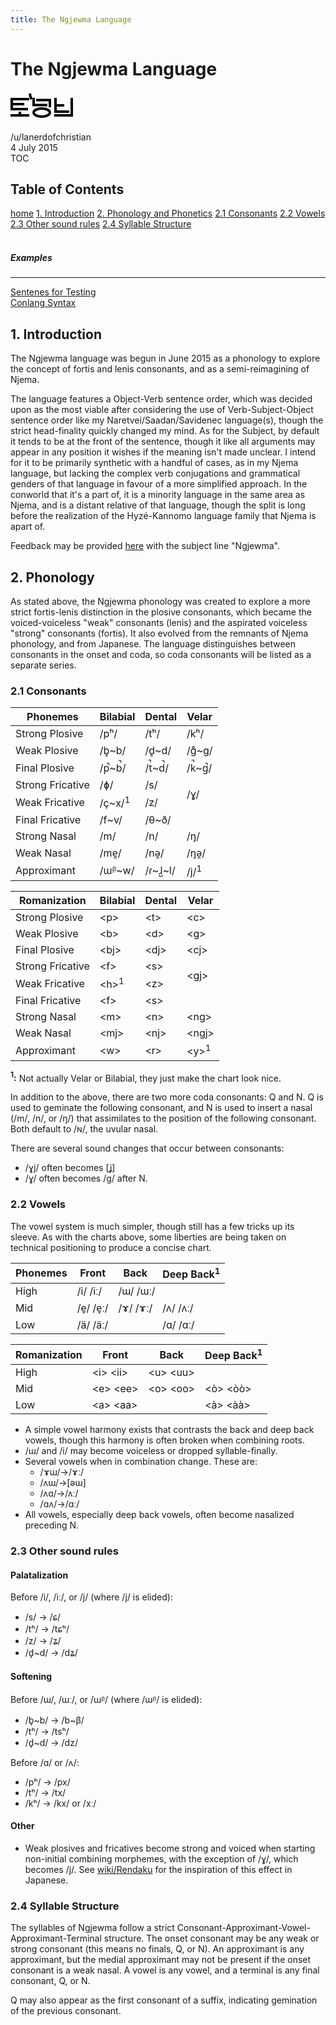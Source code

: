 ```yaml
---
title: The Ngjewma Language
---
```


# <a name="top">The Ngjewma Language</a>
<img class="center" src='data:image/svg+xml,<svg width="100" height="50" xmlns="http://www.w3.org/2000/svg" xmlns:xlink="http://www.w3.org/1999/xlink" xmlns:ev="http://www.w3.org/2001/xml-events"  fill="none" stroke="black" stroke-width="4"><path d="M30 12H2V28H28M0 20H22M0 38H30M15 40V32M31 3Q32 10,34 12"/><path transform="translate(35)" d="M2,33.5a13,6.5 0 1,0 26,0a13,6.5 0 1,0 -26,0M2 10V21.5H24M6 13.5H28V25"/><path transform="translate(70)" d="M2 10V32H24M0 22H16M0 38H28V10"/></svg>'></img>
<div class="author">/u/lanerdofchristian<br/>4 July 2015</div>

<div id="nav"><div>
  <span id="tocm">TOC</span>
  <h2 id="toc">Table of Contents</h2>
  <a href="/">home</a>
  <a href="#1">1. Introduction</a>
  <a href="#2">2. Phonology and Phonetics</a>
  <span>
    <a href="#2.1">2.1 Consonants</a>
    <a href="#2.2">2.2 Vowels</a>
    <a href="#2.3">2.3 Other sound rules</a>
    <a href="#2.4">2.4 Syllable Structure</a>
  </span>
  <br/><br/>
  <h5>Examples</h5>
  <hr/>
  <a href="examples/stcs.html">Sentenes for Testing<br/>Conlang Syntax</a>
</div></div>

## <a name="1">1</a>. Introduction
The Ngjewma language was begun in June 2015 as a phonology to explore the concept of fortis and lenis consonants, and as a semi-reimagining of Njema.

The language features a Object-Verb sentence order, which was decided upon as the most viable after considering the use of Verb-Subject-Object sentence order like my Naretvei/Saadan/Savidenec language(s), though the strict head-finality quickly changed my mind. As for the Subject, by default it tends to be at the front of the sentence, though it like all arguments may appear in any position it wishes if the meaning isn't made unclear. I intend for it to be primarily synthetic with a handful of cases, as in my Njema language, but lacking the complex verb conjugations and grammatical genders of that language in favour of a more simplified approach. In the conworld that it's a part of, it is a minority language in the same area as Njema, and is a distant relative of that language, though the split is long before the realization of the Hyzé-Kannomo language family that Njema is apart of.

Feedback may be provided [here](https://www.reddit.com/message/compose/?to=lanerdofchristian) with the subject line "Ngjewma".

## <a name="2">2</a>. Phonology
As stated above, the Ngjewma phonology was created to explore a more strict fortis-lenis distinction in the plosive consonants, which became the voiced-voiceless "weak" consonants (lenis) and the aspirated voiceless "strong" consonants (fortis). It also evolved from the remnants of Njema phonology, and from Japanese. The language distinguishes between consonants in the onset and coda, so coda consonants will be listed as a separate series.

### <a name="2.1">2.1</a> Consonants
<table class="tb-pair tb-center tr-headers alternate-rows">
  <thead>
    <tr><th>Phonemes</th>
      <th>Bilabial</th>
      <th>Dental</th>
      <th>Velar</th></tr></thead>
    <tr><td>Strong Plosive</td>
      <td>/pʰ/</td>
      <td>/tʰ/</td>
      <td>/kʰ/</td></tr>
    <tr><td>Weak Plosive</td>
      <td>/b̥~b/</td>
      <td>/d̥~d/</td>
      <td>/g̊~g/</td></tr>
    <tr><td>Final Plosive</td>
      <td>/p̚~b̚/</td>
      <td>/t̚~d̚/</td>
      <td>/k̚~g̚/</td></tr>
    <tr><td>Strong Fricative</td>
      <td>/ɸ/</td>
      <td>/s/</td>
      <td rowspan="2">/ɣ/</td></tr>
    <tr><td>Weak Fricative</td>
      <td>/ç~x/<sup>1</sup></td>
      <td>/z/</td></tr>
    <tr><td>Final Fricative</td>
      <td>/f~v/</td>
      <td>/θ~ð/</td></tr>
    <tr><td>Strong Nasal</td>
      <td>/m/</td>
      <td>/n/</td>
      <td>/ŋ/</td></tr>
    <tr><td>Weak Nasal</td>
      <td>/me̯/</td>
      <td>/nə̯/</td>
      <td>/ŋə̯/</td></tr>
    <tr><td>Approximant</td>
      <td>/ɯᵝ~w/</td>
      <td>/ɾ~ɺ̺~l/</td>
      <td>/j/<sup>1</sup></td></tr></table>
<table class="tb-pair tb-center tr-headers alternate-rows">
  <thead>
    <tr><th>Romanization</th>
      <th>Bilabial</th>
      <th>Dental</th>
      <th>Velar</th></tr></thead>
    <tr><td>Strong Plosive</td>
      <td>&lt;p&gt;</td>
      <td>&lt;t&gt;</td>
      <td>&lt;c&gt;</td></tr>
    <tr><td>Weak Plosive</td>
      <td>&lt;b&gt;</td>
      <td>&lt;d&gt;</td>
      <td>&lt;g&gt;</td></tr>
    <tr><td>Final Plosive</td>
      <td>&lt;bj&gt;</td>
      <td>&lt;dj&gt;</td>
      <td>&lt;cj&gt;</td></tr>
    <tr><td>Strong Fricative</td>
      <td>&lt;f&gt;</td>
      <td>&lt;s&gt;</td>
      <td rowspan="2">&lt;gj&gt;</td></tr>
    <tr><td>Weak Fricative</td>
      <td>&lt;h&gt;<sup>1</sup></td>
      <td>&lt;z&gt;</td></tr>
    <tr><td>Final Fricative</td>
      <td>&lt;f&gt;</td>
      <td>&lt;s&gt;</td></tr>
    <tr><td>Strong Nasal</td>
      <td>&lt;m&gt;</td>
      <td>&lt;n&gt;</td>
      <td>&lt;ng&gt;</td></tr>
    <tr><td>Weak Nasal</td>
      <td>&lt;mj&gt;</td>
      <td>&lt;nj&gt;</td>
      <td>&lt;ngj&gt;</td></tr>
    <tr><td>Approximant</td>
      <td>&lt;w&gt;</td>
      <td>&lt;r&gt;</td>
      <td>&lt;y&gt;<sup>1</sup></td></tr></table>

<b><sup>1</sup>:</b> Not actually Velar or Bilabial, they just make the chart look nice.

In addition to the above, there are two more coda consonants: Q and N. Q is used to geminate the following consonant, and N is used to insert a nasal (/m/, /n/, or /ŋ/) that assimilates to the position of the following consonant. Both default to /ɴ/, the uvular nasal.

There are several sound changes that occur between consonants:

 - /ɣj/ often becomes [ʝ]
 - /ɣ/ often becomes /g/ after N.

### <a name="2.2">2.2</a> Vowels

The vowel system is much simpler, though still has a few tricks up its sleeve. As with the charts above, some liberties are being taken on technical positioning to produce a concise chart. 

<table class="tb-pair tb-center tr-headers">
  <thead><tr><th>Phonemes</th>
    <th>Front</th>
    <th>Back</th>
    <th>Deep Back<sup>1</sup></th></tr></thead>
  <tr><td>High</td>
    <td>/i/ /iː/</td>
    <td colspan="2">/ɯ/ /ɯː/</td></tr>
  <tr><td>Mid</td>
    <td>/e̞/ /e̞ː/</td>
    <td>/ɤ/ /ɤː/</td>
    <td>/ʌ/ /ʌː/</td></tr>
  <tr><td>Low</td>
    <td colspan="2">/ä/ /äː/</td>
    <td>/ɑ/ /ɑː/</td></tr></table>
<table class="tb-pair tb-center tr-headers">
  <thead><tr><th>Romanization</th>
    <th>Front</th>
    <th>Back</th>
    <th>Deep Back<sup>1</sup></th></tr></thead>
  <tr><td>High</td>
    <td>&lt;i&gt; &lt;ii&gt;</td>
    <td colspan="2">&lt;u&gt; &lt;uu&gt;</td></tr>
  <tr><td>Mid</td>
    <td>&lt;e&gt; &lt;ee&gt;</td>
    <td>&lt;o&gt; &lt;oo&gt;</td>
    <td>&lt;ò&gt; &lt;òò&gt;</td></tr>
  <tr><td>Low</td>
    <td colspan="2">&lt;a&gt; &lt;aa&gt;</td>
    <td>&lt;à&gt; &lt;àà&gt;</td></tr></table>

 - A simple vowel harmony exists that contrasts the back and deep back vowels, though this harmony is often broken when combining roots.
 - /ɯ/ and /i/ may become voiceless or dropped syllable-finally.
 - Several vowels when in combination change. These are:
   - /ɤɯ/→/ɤː/
   - /ʌɯ/→[əɯ]
   - /ʌɑ/→/ʌː/
   - /ɑʌ/→/ɑː/
 - All vowels, especially deep back vowels, often become nasalized preceding N.

### <a name="2.3">2.3</a> Other sound rules

#### Palatalization
Before /i/, /iː/, or /j/ (where /j/ is elided):

 - /s/ → /ɕ/
 - /tʰ/ → /tɕʰ/
 - /z/ → /ʑ/
 - /d̥~d/ → /dʑ/

#### Softening
Before /ɯ/, /ɯː/, or /ɯᵝ/ (where /ɯᵝ/ is elided):

 - /b̥~b/ → /b~β/
 - /tʰ/ → /tsʰ/
 - /d̥~d/ → /dz/

Before /ɑ/ or /ʌ/:

 - /pʰ/ → /px/
 - /tʰ/ → /tx/
 - /kʰ/ → /kx/ or /xː/

#### Other

 - Weak plosives and fricatives become strong and voiced when starting non-initial combining morphemes, with the exception of /ɣ/, which becomes /j/. See [wiki/Rendaku](https://en.wikipedia.org/wiki/Rendaku) for the inspiration of this effect in Japanese.

### <a name="2.4">2.4</a> Syllable Structure
The syllables of Ngjewma follow a strict Consonant-Approximant-Vowel-Approximant-Terminal structure. The onset consonant may be any weak or strong consonant (this means no finals, Q, or N). An approximant is any approximant, but the medial approximant may not be present if the onset consonant is a weak nasal. A vowel is any vowel, and a terminal is any final consonant, Q, or N.

Q may also appear as the first consonant of a suffix, indicating gemination of the previous consonant.